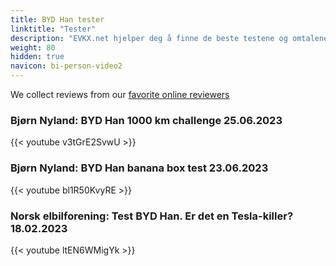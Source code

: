 ```yaml
---
title: BYD Han tester
linktitle: "Tester"
description: "EVKX.net hjelper deg å finne de beste testene og omtalene av denne modellen. "
weight: 80
hidden: true
navicon: bi-person-video2
---
```

We collect reviews from our [favorite online reviewers](/guides/evreviewers/)

### Bjørn Nyland: BYD Han 1000 km challenge 25.06.2023

{{< youtube v3tGrE2SvwU >}}

### Bjørn Nyland: BYD Han banana box test  23.06.2023

{{< youtube bl1R50KvyRE >}}

### Norsk elbilforening: Test BYD Han. Er det en Tesla-killer? 18.02.2023

{{< youtube ltEN6WMigYk >}}

